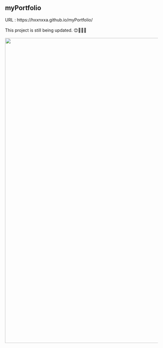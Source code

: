 <h2>myPortfolio</h2>
URL : https://hxxnxxa.github.io/myPortfolio/
</br>
</br>
This project is still being updated. 😊👩🏻‍💻
</br>
</br>
<img src="https://user-images.githubusercontent.com/23094041/118514930-de136d00-b76f-11eb-8ff5-b8e678507dad.png" width="1000" height"500"/>
